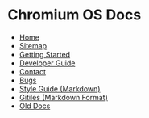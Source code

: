 # Chromium OS Docs

[logo]: https://chromium-review.googlesource.com/plugins/chromium-style/static/chromium_logo.png
[home]: /README.md

* [Home][home]
* [Sitemap](/.)
* [Getting Started](./development_basics.md)
* [Developer Guide](./developer_guide.md)
* [Contact](./contact.md)
* [Bugs](./reporting_bugs.md)
* [Style Guide (Markdown)](https://github.com/google/styleguide/tree/gh-pages/docguide)
* [Gitiles (Markdown Format)](https://gerrit.googlesource.com/gitiles/+/master/Documentation/markdown.md)
* [Old Docs](https://www.chromium.org/chromium-os)
